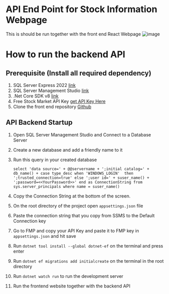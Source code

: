 # API End Point for Stock Information Webpage
This is should be run together with the front end React Webpage
![image](https://github.com/Photons3/api-backend-finance-portfolio/assets/18119113/2ca2d368-863a-434a-b38f-65f763ffd43b)

# How to run the backend API

## Prerequisite (Install all required dependency)
1. SQL Server Express 2022 [link](https://www.microsoft.com/en-us/sql-server/sql-server-downloads)
2. SQL Server Management Studio [link](https://learn.microsoft.com/en-us/sql/ssms/download-sql-server-management-studio-ssms?view=sql-server-ver16)
3. .Net Core SDK v8 [link](https://dotnet.microsoft.com/en-us/download)
4. Free Stock Market API Key [get API Key Here](https://site.financialmodelingprep.com/developer/docs)
5. Clone the front end repository [Github](https://github.com/Photons3/finance-portfolio-frontend)

## API Backend Startup
1. Open SQL Server Management Studio and Connect to a Database Server
2. Create a new database and add a friendly name to it
3. Run this query in your created database
   
   ``select
    'data source=' + @@servername +
    ';initial catalog=' + db_name() +
    case type_desc
        when 'WINDOWS_LOGIN' 
            then ';trusted_connection=true'
        else
            ';user id=' + suser_name() + ';password=<<YourPassword>>'
    end
    as ConnectionString
from sys.server_principals
where name = suser_name()``

5. Copy the Connection String at the bottom of the screen.
6. On the root directory of the project open `appsettings.json` file
7. Paste the connection string that you copy from SSMS to the Default Connection key
8. Go to FMP and copy your API Key and paste it to FMP key in `appsettings.json` and hit save
9. Run `dotnet tool install --global dotnet-ef` on the terminal and press enter
10. Run `dotnet ef migrations add initialcreate` on the terminal in the root directory
11. Run `dotnet watch run` to run the development server
12. Run the frontend website together with the backend API
